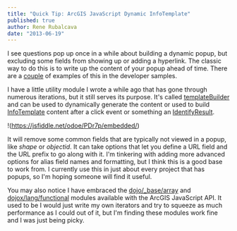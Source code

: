 ```yaml
---
title: "Quick Tip: ArcGIS JavaScript Dynamic InfoTemplate"
published: true
author: Rene Rubalcava
date: "2013-06-19"
---
```


I see questions pop up once in a while about building a dynamic popup, but excluding some fields from showing up or adding a hyperlink. The classic way to do this is to write up the content of your popup ahead of time. There are a [couple](https://developers.arcgis.com/en/javascript/jssamples/widget_extendInfowindow.html) of examples of this in the developer samples.

I have a little utility module I wrote a while ago that has gone through numerous iterations, but it still serves its purpose. It's called [templateBuilder](https://gist.github.com/odoe/5800348) and can be used to dynamically generate the content or used to build [InfoTemplate](https://developers.arcgis.com/en/javascript/jsapi/infotemplate-amd.html) content after a click event or something an [IdentifyResult](https://developers.arcgis.com/en/javascript/jsapi/identifyresult-amd.html).

!(https://jsfiddle.net/odoe/PDr7p/embedded/)

It will remove some common fields that are typically not viewed in a popup, like _shape_ or _objectid_. It can take options that let you define a URL field and the URL prefix to go along with it. I'm tinkering with adding more advanced options for alias field names and formatting, but I think this is a good base to work from. I currently use this in just about every project that has popups, so I'm hoping someone will find it useful.

You may also notice I have embraced the [dojo/\_base/array](http://dojotoolkit.org/reference-guide/1.9/dojo/_base/array.html) and [dojox/lang/functional](http://dojotoolkit.org/api/dojox/lang/functional) modules available with the ArcGIS JavaScript API. It used to be I would just write my own iterators and try to squeeze as much performance as I could out of it, but I'm finding these modules work fine and I was just being picky.
